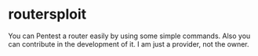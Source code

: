# routersploit

You can Pentest a router easily by using some simple commands. Also you can contribute in the development of it. I am just a provider, not the owner.

